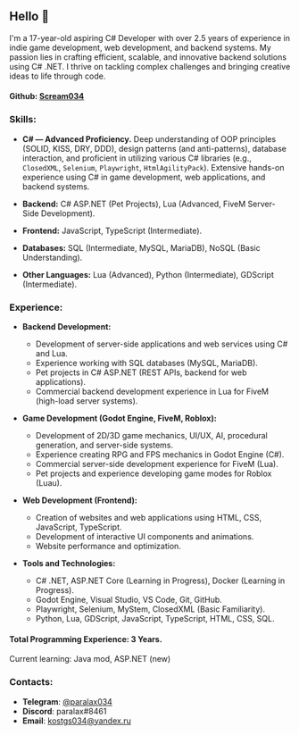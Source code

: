 ## Hello 👋

I'm a 17-year-old aspiring C# Developer with over 2.5 years of experience in indie game development, web development, and backend systems. My passion lies in crafting efficient, scalable, and innovative backend solutions using C# .NET. I thrive on tackling complex challenges and bringing creative ideas to life through code.

#### Github: [Scream034](https://github.com/Scream034)

### Skills:

- **C# — Advanced Proficiency.**  Deep understanding of OOP principles (SOLID, KISS, DRY, DDD), design patterns (and anti-patterns), database interaction, and proficient in utilizing various C# libraries (e.g., `ClosedXML`, `Selenium`, `Playwright`, `HtmlAgilityPack`).  Extensive hands-on experience using C# in game development, web applications, and backend systems.

- **Backend:** C# ASP.NET (Pet Projects), Lua (Advanced, FiveM Server-Side Development).

- **Frontend:** JavaScript, TypeScript (Intermediate).

- **Databases:** SQL (Intermediate, MySQL, MariaDB), NoSQL (Basic Understanding).

- **Other Languages:** Lua (Advanced), Python (Intermediate), GDScript (Intermediate).

### Experience:

- **Backend Development:**
    - Development of server-side applications and web services using C# and Lua.
    - Experience working with SQL databases (MySQL, MariaDB).
    - Pet projects in C# ASP.NET (REST APIs, backend for web applications).
    - Commercial backend development experience in Lua for FiveM (high-load server systems).

- **Game Development (Godot Engine, FiveM, Roblox):**
    - Development of 2D/3D game mechanics, UI/UX, AI, procedural generation, and server-side systems.
    - Experience creating RPG and FPS mechanics in Godot Engine (C#).
    - Commercial server-side development experience for FiveM (Lua).
    - Pet projects and experience developing game modes for Roblox (Luau).

- **Web Development (Frontend):**
    - Creation of websites and web applications using HTML, CSS, JavaScript, TypeScript.
    - Development of interactive UI components and animations.
    - Website performance and optimization.

- **Tools and Technologies:**
    - C# .NET, ASP.NET Core (Learning in Progress), Docker (Learning in Progress).
    - Godot Engine, Visual Studio, VS Code, Git, GitHub.
    - Playwright, Selenium, MyStem, ClosedXML (Basic Familiarity).
    - Python, Lua, GDScript, JavaScript, TypeScript, HTML, CSS, SQL.

#### Total Programming Experience: 3 Years.

Current learning: Java mod, ASP.NET (new)

### Contacts:
- **Telegram**: [@paralax034](https://t.me/paralax034)
- **Discord**: paralax#8461
- **Email**: kostgs034@yandex.ru
